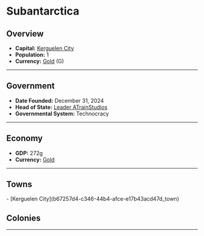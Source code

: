<!--UNDEDITED FILE, remove this entire line if this file has been edited!-->
# <!--NAME-->Subantarctica<!--NAME-->

## Overview

- **Capital:** <!--CAPITAL_LINK-->[Kerguelen City](b67257d4-c346-44b4-afce-e17b43acd47d_town)<!--CAPITAL_LINK-->
- **Population:** <!--POPULATION-->1<!--POPULATION-->
- **Currency:** <!--CURRENCY_LINK-->[Gold](Gold_currency)<!--CURRENCY_LINK--> (<!--CURRENCY_ABV-->G<!--CURRENCY_ABV-->)

---

## Government

- **Date Founded:** <!--FOUNDED-->December 31, 2024<!--FOUNDED-->
- **Head of State:** <!--LEADER_TITLE_LINK-->[Leader ATrainStudios](ATrainStudios_user)<!--LEADER_TITLE_LINK-->
- **Governmental System:** <!--GOVERNMENT-->Technocracy<!--GOVERNMENT-->

---

## Economy

- **GDP:** <!--GDP-->272g<!--GDP-->
- **Currency:** <!--CURRENCY_LINK-->[Gold](Gold_currency)<!--CURRENCY_LINK-->

---

## Towns

<!--TOWNS-->- [Kerguelen City](b67257d4-c346-44b4-afce-e17b43acd47d_town)<!--TOWNS-->

## Colonies

<!--COLONIES--><!--COLONIES-->

---